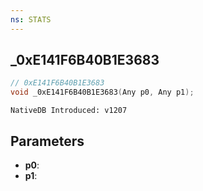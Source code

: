 ```yaml
---
ns: STATS
---
```

## _0xE141F6B40B1E3683

```c
// 0xE141F6B40B1E3683
void _0xE141F6B40B1E3683(Any p0, Any p1);
```

```
NativeDB Introduced: v1207
```

## Parameters
* **p0**:
* **p1**:
